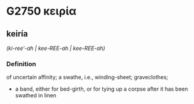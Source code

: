 # G2750 κειρία

## keiría

_(ki-ree'-ah | kee-REE-ah | kee-REE-ah)_

### Definition

of uncertain affinity; a swathe, i.e., winding-sheet; graveclothes; 

- a band, either for bed-girth, or for tying up a corpse after it has been swathed in linen
